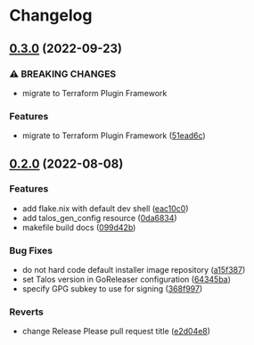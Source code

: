 # Changelog

## [0.3.0](https://github.com/tensor5/terraform-provider-talos/compare/v0.2.0...v0.3.0) (2022-09-23)


### ⚠ BREAKING CHANGES

* migrate to Terraform Plugin Framework

### Features

* migrate to Terraform Plugin Framework ([51ead6c](https://github.com/tensor5/terraform-provider-talos/commit/51ead6c19d137de32fe0eedb11e360a5a92a19a9))

## [0.2.0](https://github.com/tensor5/terraform-provider-talos/compare/v0.1.0...v0.2.0) (2022-08-08)


### Features

* add flake.nix with default dev shell ([eac10c0](https://github.com/tensor5/terraform-provider-talos/commit/eac10c055465007a20534de627e1ca1a2f682bd2))
* add talos_gen_config resource ([0da6834](https://github.com/tensor5/terraform-provider-talos/commit/0da6834156aa5b47fcaba0ca0b925cd7a30b9ce5))
* makefile build docs ([099d42b](https://github.com/tensor5/terraform-provider-talos/commit/099d42bac8b0f0f1ed41cb884713c3e2c9596d30))


### Bug Fixes

* do not hard code default installer image repository ([a15f387](https://github.com/tensor5/terraform-provider-talos/commit/a15f3877b631c79452e4cc2cc05fbd7f292103a1))
* set Talos version in GoReleaser configuration ([64345ba](https://github.com/tensor5/terraform-provider-talos/commit/64345bafc2897921d68c1772a788b710a40ad7c4))
* specify GPG subkey to use for signing ([368f997](https://github.com/tensor5/terraform-provider-talos/commit/368f9975fe1d6d7b2f83b2ecdbaa343c5565959d))


### Reverts

* change Release Please pull request title ([e2d04e8](https://github.com/tensor5/terraform-provider-talos/commit/e2d04e824f143ddbbdf01e9014f768b77b732528))

